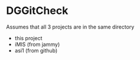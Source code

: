 # DGGitCheck

Assumes that all 3 projects are in the same directory

- this project
- iMIS (from jammy)
- asi1 (from github)
